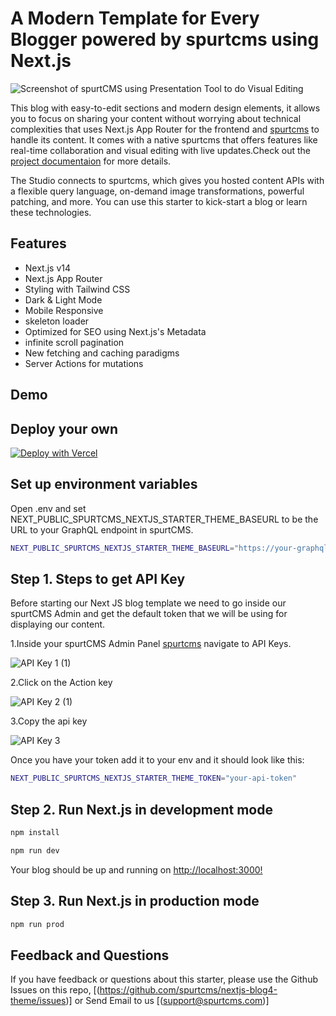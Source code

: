 # A Modern Template for Every Blogger powered by spurtcms using Next.js 

![Screenshot of spurtCMS using Presentation Tool to do Visual Editing](https://dev.spurtcms.com/public/img/blog2.jpg)



This blog  with easy-to-edit sections and modern design elements, it allows you to focus on sharing your content without worrying about technical complexities that uses Next.js App Router for the frontend and [spurtcms](https://dev.spurtcms.com) to handle its content. 
It comes with a native spurtcms that offers features like real-time collaboration and visual editing with live updates.Check out the [project documentaion](https://dev.spurtcms.com/documentation) for more details.


The Studio connects to spurtcms, which gives you hosted content APIs with a flexible query language, on-demand image transformations, powerful patching, and more. You can use this starter to kick-start a blog or learn these technologies.

## Features

- Next.js v14
- Next.js App Router
- Styling with Tailwind CSS
- Dark & Light Mode
- Mobile Responsive
- skeleton loader 
- Optimized for SEO using Next.js's Metadata
- infinite scroll pagination
- New fetching and caching paradigms
- Server Actions for mutations




## Demo






## Deploy your own

[![Deploy with Vercel](https://vercel.com/button)](https://vercel.com/new/clone?repository-url=https://github.com/spurtcms/nextjs-blog4-theme&demo-title=nextjs-blog4-theme&env=next_public_spurtcms_nextjs_starter_apikey  )


## Set up environment variables

Open .env and set  NEXT_PUBLIC_SPURTCMS_NEXTJS_STARTER_THEME_BASEURL  to  be the URL to your GraphQL endpoint in spurtCMS. 

```bash
NEXT_PUBLIC_SPURTCMS_NEXTJS_STARTER_THEME_BASEURL="https://your-graphql-endpoint-url"
```

 
## Step 1. Steps to get API Key
 
 Before starting our Next JS blog template we need to go inside our spurtCMS Admin and get the default token that we will be using for displaying our content.

1.Inside your spurtCMS Admin Panel [spurtcms](https://dev.spurtcms.com) navigate to API Keys.

![API Key 1 (1)](https://github.com/user-attachments/assets/b3806e8f-1dcd-4f75-88fe-8366b3036d47)



2.Click on the Action key

![API Key 2 (1)](https://github.com/user-attachments/assets/7976ebe4-40f9-4c65-b99b-195e73ca2f9a)

3.Copy the api key

![API Key 3](https://github.com/user-attachments/assets/a3d34ac1-7243-4931-8a09-6c40c2d005b4)



Once you have your token add it to your env and it should look like this:




```bash
NEXT_PUBLIC_SPURTCMS_NEXTJS_STARTER_THEME_TOKEN="your-api-token"
```





## Step 2. Run Next.js in development mode
```bash
npm install 
```
```bash
npm run dev
```
Your blog should be up and running on [http://localhost:3000!](http://localhost:3000!)


## Step 3. Run Next.js in production mode
```bash
npm run prod
```


## Feedback and Questions
If you have feedback or questions about this starter, please use the Github Issues on this repo, [(https://github.com/spurtcms/nextjs-blog4-theme/issues)]
or Send Email to us [(support@spurtcms.com)]
